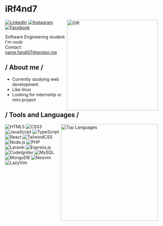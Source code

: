# iRf4nd7
<img align="right" src="https://media1.tenor.com/m/su552w6Y6WoAAAAd/yuki-nagato.gif" width="300" alt="Gift"/>
<div align="left">
  
[![LinkedIn](https://img.shields.io/badge/LinkedIn-0077B5?style=flat&logo=linkedin&logoColor=white)](https://www.linkedin.com/in/ego-irfandi-894580272)
[![Instagram](https://img.shields.io/badge/Instagram-E4405F?style=flat&logo=instagram&logoColor=white)](https://instagram.com/wicis_literally)
[![Facebook](https://img.shields.io/badge/Facebook-1877F2?style=flat&logo=facebook&logoColor=white)](https://facebook.com/[your-username])

</div>

Software Engineering student.</br>
I'm noob</br>
Contact: name.fandi07@proton.me

## / About me /
- Currently studying web development
- Like linux
- Looking for internship or mini project

## / Tools and Languages /
<img align="right" src="https://github-readme-stats.vercel.app/api/top-langs/?username=Eirfand1&layout=compact&theme=transparent" width="320" alt="Top Languages"/>
<div>
  
![HTML5](https://img.shields.io/badge/HTML5-E34F26?style=for-the-badge&logo=html5&logoColor=white)
![CSS3](https://img.shields.io/badge/CSS3-1572B6?style=for-the-badge&logo=css3&logoColor=white)
![JavaScript](https://img.shields.io/badge/JavaScript-F7DF1E?style=for-the-badge&logo=javascript&logoColor=black)
![TypeScript](https://img.shields.io/badge/TypeScript-007ACC?style=for-the-badge&logo=typescript&logoColor=white)
![React](https://img.shields.io/badge/React-20232A?style=for-the-badge&logo=react&logoColor=61DAFB)
![TailwindCSS](https://img.shields.io/badge/Tailwind_CSS-38B2AC?style=for-the-badge&logo=tailwind-css&logoColor=white)
![Node.js](https://img.shields.io/badge/Node.js-339933?style=for-the-badge&logo=nodedotjs&logoColor=white)
![PHP](https://img.shields.io/badge/PHP-777BB4?style=for-the-badge&logo=php&logoColor=white)
![Laravel](https://img.shields.io/badge/Laravel-FF2D20?style=for-the-badge&logo=laravel&logoColor=white)
![Express.js](https://img.shields.io/badge/Express.js-000000?style=for-the-badge&logo=express&logoColor=white)
![CodeIgniter](https://img.shields.io/badge/CodeIgniter-EF4223?style=for-the-badge&logo=codeigniter&logoColor=white)
![MySQL](https://img.shields.io/badge/MySQL-4479A1?style=for-the-badge&logo=mysql&logoColor=white)
![MongoDB](https://img.shields.io/badge/MongoDB-47A248?style=for-the-badge&logo=mongodb&logoColor=white)
![Neovim](https://img.shields.io/badge/Neovim-57A143?style=for-the-badge&logo=neovim&logoColor=white)
![LazyVim](https://img.shields.io/badge/LazyVim-019733?style=for-the-badge&logo=vim&logoColor=white)
</div>
